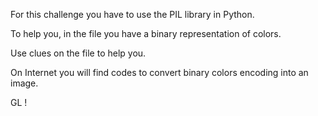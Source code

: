 For this challenge you have to use the PIL library in Python.

To help you, in the file you have a binary representation of colors.

Use clues on the file to help you.

On Internet you will find codes to convert binary colors encoding into an image.

GL !